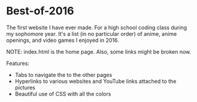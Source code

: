 # Best-of-2016

The first website I have ever made. For a high school coding class during my sophomore year.
It's a list (in no particular order) of anime, anime openings, and video games I enjoyed in 2016.

NOTE: index.html is the home page. Also, some links might be broken now.

Features:
- Tabs to navigate the to the other pages
- Hyperlinks to various websites and YouTube links attached to the pictures
- Beautiful use of CSS with all the colors

